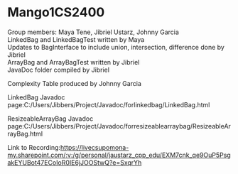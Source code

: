 Mango1CS2400
============
Group members: Maya Tene, Jibriel Ustarz, Johnny Garcia  
LinkedBag and LinkedBagTest written by Maya  
Updates to BagInterface to include union, intersection, difference done by Jibriel  
ArrayBag and ArrayBagTest written by Jibriel  
JavaDoc folder compiled by Jibriel

Complexity Table produced by Johnny Garcia

LinkedBag Javadoc page:C:/Users/Jibbers/Project/Javadoc/forlinkedbag/LinkedBag.html

ResizeableArrayBag Javadoc page:C:/Users/Jibbers/Project/Javadoc/forresizeablearraybag/ResizeableArrayBag.html

Link to Recording:https://livecsupomona-my.sharepoint.com/:v:/g/personal/jaustarz_cpp_edu/EXM7cnk_qe9OuP5PsgakEYUBot47ECoIoR0IE6jJOOStwQ?e=SxqrYh

